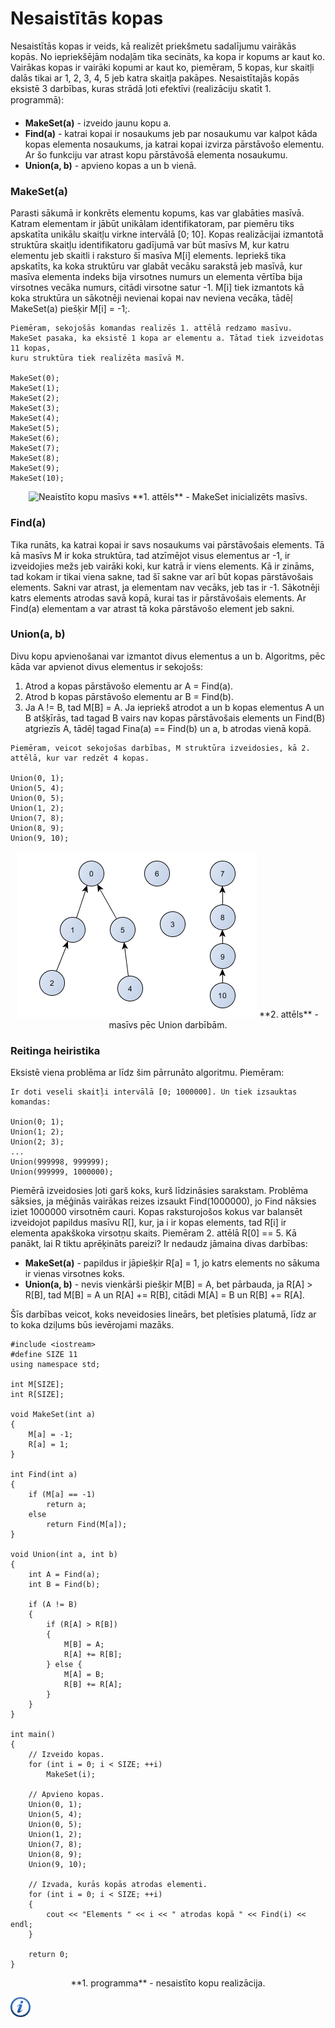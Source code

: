 # Nesaistītās kopas

Nesaistītās kopas ir veids, kā realizēt priekšmetu sadalījumu vairākās kopās. No iepriekšējām nodaļām tika secināts, ka kopa ir kopums ar kaut ko. Vairākas kopas ir vairāki kopumi ar kaut ko, piemēram, 5 kopas, kur skaitļi dalās tikai ar 1, 2, 3, 4, 5 jeb katra skaitļa pakāpes. Nesaistītajās kopās eksistē 3 darbības, kuras strādā ļoti efektīvi (realizāciju skatīt 1. programmā):

- **MakeSet(a)** - izveido jaunu kopu a.
- **Find(a)** - katrai kopai ir nosaukums jeb par nosaukumu var kalpot kāda kopas elementa nosaukums, ja katrai kopai izvirza pārstāvošo elementu. Ar šo funkciju var atrast kopu pārstāvošā elementa nosaukumu.
- **Union(a, b)** - apvieno kopas a un b vienā.

### MakeSet(a)

Parasti sākumā ir konkrēts elementu kopums, kas var glabāties masīvā. Katram elementam ir jābūt unikālam identifikatoram, par piemēru tiks apskatīta unikālu skaitļu virkne intervālā [0; 10]. Kopas realizācijai izmantotā struktūra skaitļu identifikatoru gadījumā var būt masīvs M, kur katru elementu jeb skaitli i raksturo šī masīva M[i] elements. Iepriekš tika apskatīts, ka koka struktūru var glabāt vecāku sarakstā jeb masīvā, kur masīva elementa indeks bija virsotnes numurs un elementa vērtība bija virsotnes vecāka numurs, citādi virsotne satur -1. M[i] tiek izmantots kā koka struktūra un sākotnēji nevienai kopai nav neviena vecāka, tādēļ MakeSet(a) piešķir M[i] = -1;.

```
Piemēram, sekojošās komandas realizēs 1. attēlā redzamo masīvu. 
MakeSet pasaka, ka eksistē 1 kopa ar elementu a. Tātad tiek izveidotas 11 kopas, 
kuru struktūra tiek realizēta masīvā M.

MakeSet(0);
MakeSet(1);
MakeSet(2);
MakeSet(3);
MakeSet(4);
MakeSet(5);
MakeSet(6);
MakeSet(7);
MakeSet(8);
MakeSet(9);
MakeSet(10);
```

<center>
<img alt="Neaistīto kopu masīvs" src="/media/theory/make_set.png" />
**1. attēls** - MakeSet inicializēts masīvs.
</center>

### Find(a)

Tika runāts, ka katrai kopai ir savs nosaukums vai pārstāvošais elements. Tā kā masīvs M ir koka struktūra, tad atzīmējot visus elementus ar -1, ir izveidojies mežs jeb vairāki koki, kur katrā ir viens elements. Kā ir zināms, tad kokam ir tikai viena sakne, tad šī sakne var arī būt kopas pārstāvošais elements. Sakni var atrast, ja elementam nav vecāks, jeb tas ir -1. Sākotnēji katrs elements atrodas savā kopā, kurai tas ir pārstāvošais elements. Ar Find(a) elementam a var atrast tā koka pārstāvošo element jeb sakni.

### Union(a, b)

Divu kopu apvienošanai var izmantot divus elementus a un b. Algoritms, pēc kāda var apvienot divus elementus ir sekojošs:

1. Atrod a kopas pārstāvošo elementu ar A = Find(a).
1. Atrod b kopas pārstāvošo elementu ar B = Find(b).
1. Ja A != B, tad M[B] = A. Ja iepriekš atrodot a un b kopas elementus A un B atšķīrās, tad tagad B vairs nav kopas pārstāvošais elements un Find(B) atgriezīs A, tādēļ tagad Fina(a) == Find(b) un a, b atrodas vienā kopā.

```
Piemēram, veicot sekojošas darbības, M struktūra izveidosies, kā 2. attēlā, kur var redzēt 4 kopas.

Union(0, 1);
Union(5, 4);
Union(0, 5);
Union(1, 2);
Union(7, 8);
Union(8, 9);
Union(9, 10);
```

<center>
<img alt="Neaistīto kopu masīvs" src="/media/theory/union.png" />
**2. attēls** - masīvs pēc Union darbībām.
</center>

### Reitinga heiristika

Eksistē viena problēma ar līdz šim pārrunāto algoritmu. Piemēram:

```
Ir doti veseli skaitļi intervālā [0; 1000000]. Un tiek izsauktas komandas:

Union(0; 1);
Union(1; 2);
Union(2; 3);
...
Union(999998, 999999);
Union(999999, 1000000);
```

Piemērā izveidosies ļoti garš koks, kurš līdzināsies sarakstam. Problēma sāksies, ja mēģinās vairākas reizes izsaukt Find(1000000), jo Find nāksies iziet 1000000 virsotnēm cauri. Kopas raksturojošos kokus var balansēt izveidojot papildus masīvu R[], kur, ja i ir kopas elements, tad R[i] ir elementa apakškoka virsotņu skaits. Piemēram 2. attēlā R[0] == 5. Kā panākt, lai R tiktu aprēķināts pareizi? Ir nedaudz jāmaina divas darbības:

- **MakeSet(a)** - papildus ir jāpiešķir R[a] = 1, jo katrs elements no sākuma ir vienas virsotnes koks.
- **Union(a, b)** - nevis vienkārši piešķir M[B] = A, bet pārbauda, ja R[A] > R[B], tad M[B] = A un R[A] += R[B], citādi M[A] = B un R[B] += R[A].


Šīs darbības veicot, koks neveidosies lineārs, bet pletīsies platumā, līdz ar to koka dziļums būs ievērojami mazāks.

```
#include <iostream>
#define SIZE 11
using namespace std;

int M[SIZE];
int R[SIZE];

void MakeSet(int a)
{
    M[a] = -1;
    R[a] = 1;
}

int Find(int a)
{
    if (M[a] == -1)
        return a;
    else
        return Find(M[a]);
}

void Union(int a, int b)
{
    int A = Find(a);
    int B = Find(b);

    if (A != B)
    {
        if (R[A] > R[B])
        {
            M[B] = A;
            R[A] += R[B];
        } else {
            M[A] = B;
            R[B] += R[A];
        }
    }
}

int main()
{
    // Izveido kopas.
    for (int i = 0; i < SIZE; ++i)
        MakeSet(i);

    // Apvieno kopas.
    Union(0, 1);
    Union(5, 4);
    Union(0, 5);
    Union(1, 2);
    Union(7, 8);
    Union(8, 9);
    Union(9, 10);

    // Izvada, kurās kopās atrodas elementi.
    for (int i = 0; i < SIZE; ++i)
    {
        cout << "Elements " << i << " atrodas kopā " << Find(i) << endl;
    }

    return 0;
}
```

<center>
**1. programma** - nesaistīto kopu realizācija.
</center>

<a href="http://en.wikipedia.org/wiki/Disjoint-set_data_structure" target="_blank">![Vairāk informācija](/media/theory/information.png)</a>
